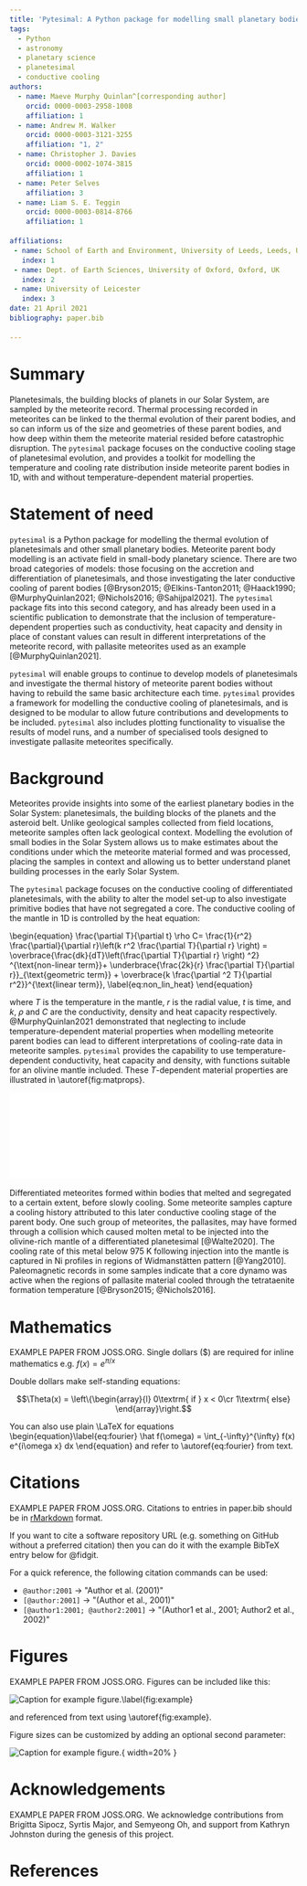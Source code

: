 ```yaml
---
title: 'Pytesimal: A Python package for modelling small planetary bodies'
tags:
  - Python
  - astronomy
  - planetary science
  - planetesimal
  - conductive cooling
authors:
  - name: Maeve Murphy Quinlan^[corresponding author]
    orcid: 0000-0003-2958-1008
    affiliation: 1
  - name: Andrew M. Walker
    orcid: 0000-0003-3121-3255
    affiliation: "1, 2"
  - name: Christopher J. Davies
    orcid: 0000-0002-1074-3815
    affiliation: 1
  - name: Peter Selves
    affiliation: 3
  - name: Liam S. E. Teggin
    orcid: 0000-0003-0814-8766
    affiliation: 1

affiliations:
 - name: School of Earth and Environment, University of Leeds, Leeds, UK
   index: 1
 - name: Dept. of Earth Sciences, University of Oxford, Oxford, UK
   index: 2
 - name: University of Leicester
   index: 3
date: 21 April 2021
bibliography: paper.bib
   
---
```


# Summary

Planetesimals, the building blocks of planets in our Solar System, are sampled by the meteorite record. Thermal processing recorded in meteorites can be linked to the thermal evolution of their parent bodies, and so can inform us of the size and geometries of these parent bodies, and how deep within them the meteorite material resided before catastrophic disruption. The `pytesimal` package focuses on the conductive cooling stage of planetesimal evolution, and provides a toolkit for modelling the temperature and cooling rate distribution inside meteorite parent bodies in 1D, with and without temperature-dependent material properties.

# Statement of need

`pytesimal` is a Python package for modelling the thermal evolution of planetesimals and other small planetary bodies. Meteorite parent body modelling is an activate field in small-body planetary science. There are two broad categories of models: those focusing on the accretion and differentiation of planetesimals, and those investigating the later conductive cooling of parent bodies [@Bryson2015; @Elkins-Tanton2011; @Haack1990; @MurphyQuinlan2021; @Nichols2016; @Sahijpal2021]. The `pytesimal` package fits into this second category, and has already been used in a scientific publication to demonstrate that the inclusion of temperature-dependent properties such as conductivity, heat capacity and density in place of constant values can result in different interpretations of the meteorite record, with pallasite meteorites used as an example [@MurphyQuinlan2021].

`pytesimal` will enable groups to continue to develop models of planetesimals and investigate the thermal history of meteorite parent bodies without having to rebuild the same basic architecture each time. `pytesimal` provides a framework for modelling the conductive cooling of planetesimals, and is designed to be modular to allow future contributions and developments to be included. `pytesimal` also includes plotting functionality to visualise the results of model runs, and a number of specialised tools designed to investigate pallasite meteorites specifically.

# Background

Meteorites provide insights into some of the earliest planetary bodies in the Solar System: planetesimals, the building blocks of the planets and the asteroid belt. Unlike geological samples collected from field locations, meteorite samples often lack geological context. Modelling the evolution of small bodies in the Solar System allows us to make estimates about the conditions under which the meteorite material formed and was processed, placing the samples in context and allowing us to better understand planet building processes in the early Solar System.

The `pytesimal` package focuses on the conductive cooling of differentiated planetesimals, with the ability to alter the model set-up to also investigate primitive bodies that have not segregated a core. The conductive cooling of the mantle in 1D is controlled by the heat equation:

\begin{equation}
\frac{\partial T}{\partial t} \rho C=
\frac{1}{r^2} \frac{\partial}{\partial r}\left(k r^2 \frac{\partial T}{\partial r} \right) =
\overbrace{\frac{dk}{dT}\left(\frac{\partial T}{\partial r} \right) ^2} ^{\text{non-linear term}}+
\underbrace{\frac{2k}{r} \frac{\partial T}{\partial r}}_{\text{geometric term}} +
\overbrace{k \frac{\partial ^2 T}{\partial r^2}}^{\text{linear term}},
\label{eq:non_lin_heat}
\end{equation}

where $T$ is the temperature in the mantle, $r$ is the radial value, $t$ is time, and $k$, $\rho$ and $C$ are the conductivity, density and heat capacity respectively.  @MurphyQuinlan2021 demonstrated that neglecting to include temperature-dependent material properties when modelling meteorite parent bodies can lead to different interpretations of cooling-rate data in meteorite samples. `pytesimal` provides the capability to use temperature-dependent conductivity, heat capacity and density, with functions suitable for an olivine mantle included. These $T$-dependent material properties are illustrated in \autoref{fig:matprops}.

![Caption for example figure.\label{fig:matprops}](material_properties.pdf)

Differentiated meteorites formed within bodies that melted and segregated to a certain extent, before slowly cooling. Some meteorite samples capture a cooling history attributed to this later conductive cooling stage of the parent body. One such group of meteorites, the pallasites, may have formed through a collision which caused molten metal to be injected into the olivine-rich mantle of a differentiated planetesimal [@Walte2020]. The cooling rate of this metal below 975 K following injection into the mantle is captured in Ni profiles in regions of Widmanstätten pattern [@Yang2010]. Paleomagnetic records in some samples indicate that a core dynamo was active when the regions of pallasite material cooled through the tetrataenite formation temperature [@Bryson2015; @Nichols2016].

# Mathematics

EXAMPLE PAPER FROM JOSS.ORG.
Single dollars ($) are required for inline mathematics e.g. $f(x) = e^{\pi/x}$

Double dollars make self-standing equations:

$$\Theta(x) = \left\{\begin{array}{l}
0\textrm{ if } x < 0\cr
1\textrm{ else}
\end{array}\right.$$

You can also use plain \LaTeX for equations
\begin{equation}\label{eq:fourier}
\hat f(\omega) = \int_{-\infty}^{\infty} f(x) e^{i\omega x} dx
\end{equation}
and refer to \autoref{eq:fourier} from text.

# Citations

EXAMPLE PAPER FROM JOSS.ORG.
Citations to entries in paper.bib should be in
[rMarkdown](http://rmarkdown.rstudio.com/authoring_bibliographies_and_citations.html)
format.

If you want to cite a software repository URL (e.g. something on GitHub without a preferred
citation) then you can do it with the example BibTeX entry below for @fidgit.

For a quick reference, the following citation commands can be used:
- `@author:2001`  ->  "Author et al. (2001)"
- `[@author:2001]` -> "(Author et al., 2001)"
- `[@author1:2001; @author2:2001]` -> "(Author1 et al., 2001; Author2 et al., 2002)"

# Figures

EXAMPLE PAPER FROM JOSS.ORG.
Figures can be included like this:

![Caption for example figure.\label{fig:example}](figure.png)

and referenced from text using \autoref{fig:example}.

Figure sizes can be customized by adding an optional second parameter:

![Caption for example figure.](figure.png){ width=20% }

# Acknowledgements

EXAMPLE PAPER FROM JOSS.ORG.
We acknowledge contributions from Brigitta Sipocz, Syrtis Major, and Semyeong
Oh, and support from Kathryn Johnston during the genesis of this project.

# References